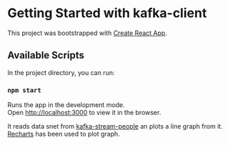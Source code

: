 # Getting Started with kafka-client

This project was bootstrapped with [Create React App](https://github.com/facebook/create-react-app).

## Available Scripts

In the project directory, you can run:

### `npm start`

Runs the app in the development mode.\
Open [http://localhost:3000](http://localhost:3000) to view it in the browser.

It reads data snet from [kafka-stream-people](https://github.com/anshulp19/kafka-stream-people) an plots a line graph from it.
[Recharts](https://recharts.org/) has been used to plot graph.